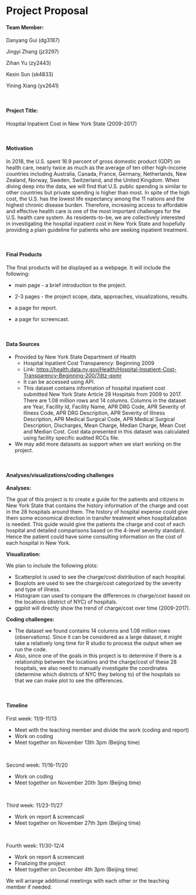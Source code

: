 Project Proposal
================

#### Team Member:

Danyang Gui (dg3187)

Jingyi Zhang (jz3297)

Zihan Yu (zy2443)

Kexin Sun (sk4833)

Yining Xiang (yx2641)

<br />

#### Project Title:

Hospital Inpatient Cost in New York State (2009-2017)

<br />

#### Motivation

In 2018, the U.S. spent 16.9 percent of gross domestic product (GDP) on
health care, nearly twice as much as the average of ten other
high-income countries including Australia, Canada, France, Germany,
Netherlands, New Zealand, Norway, Sweden, Switzerland, and the United
Kingdom. When diving deep into the data, we will find that U.S. public
spending is similar to other countries but private spending is higher
than most. In spite of the high cost, the U.S. has the lowest life
expectancy among the 11 nations and the highest chronic disease burden.
Therefore, increasing access to affordable and effective health care is
one of the most important challenges for the U.S. health care system. As
residents-to-be, we are collectively interested in investigating the
hospital inpatient cost in New York State and hopefully providing a
plain guideline for patients who are seeking inpatient treatment.

<br />

#### Final Products

The final products will be displayed as a webpage. It will include the
following:

  - main page - a brief introduction to the project.

  - 2-3 pages - the project scope, data, approaches, visualizations,
    results.

  - a page for report.

  - a page for screencast.

<br />

#### Data Sources

  - Provided by New York State Department of Health
      - Hospital Inpatient Cost Transparency: Beginning 2009
      - Link:
        <https://health.data.ny.gov/Health/Hospital-Inpatient-Cost-Transparency-Beginning-200/7dtz-qxmr>
      - It can be accessed using API.
      - This dataset contains information of hospital inpatient cost
        submitted New York State Article 28 Hospitals from 2009 to 2017.
        There are 1.08 million rows and 14 columns. Columns in the
        dataset are Year, Facility Id, Facility Name, APR DRG Code, APR
        Severity of Illness Code, APR DRG Description, APR Severity of
        Illness Description, APR Medical Surgical Code, APR Medical
        Surgical Description, Discharges, Mean Charge, Median Charge,
        Mean Cost and Median Cost. Cost data presented in this dataset
        was calculated using facility specific audited RCCs file.
  - We may add more datasets as support when we start working on the
    project.

<br />

#### Analyses/visualizations/coding challenges

**Analyses:**

The goal of this project is to create a guide for the patients and
citizens in New York State that contains the history information of the
charge and cost in the 28 hospitals around them. The history of hospital
expense could give them some economical direction in transfer treatment
when hospitalization is needed. This guide would give the patients the
charge and cost of each hospital and detailed comparisons based on the
4-level severity standard. Hence the patient could have some consulting
information on the cost of each hospital in New York.

**Visualization:**

We plan to include the following plots:

  - Scatterplot is used to see the charge/cost distribution of each
    hospital.
  - Boxplots are used to see the charge/cost categorized by the severity
    and type of illness.
  - Histogram can used to compare the differences in charge/cost based
    on the locations (district of NYC) of hospitals.
  - ggplot will directly show the trend of charge/cost over time
    (2009-2017).

**Coding challenges:**

  - The dataset we found contains 14 columns and 1.08 million rows
    (observations). Since it can be considered as a large dataset, it
    might take a relatively long time for R studio to process the output
    when we run the code.
  - Also, since one of the goals in this project is to determine if
    there is a relationship between the locations and the charge/cost of
    these 28 hospitals, we also need to manually investigate the
    coordinates (determine which districts of NYC they belong to) of the
    hospitals so that we can make plot to see the differences.

<br />

#### Timeline

First week: 11/9-11/13

  - Meet with the teaching member and divide the work (coding and
    report)
  - Work on coding
  - Meet together on November 13th 3pm (Beijing time)

<br />

Second week: 11/16-11/20

  - Work on coding
  - Meet together on November 20th 3pm (Beijing time)

<br />

Third week: 11/23-11/27

  - Work on report & screencast
  - Meet together on November 27th 3pm (Beijing time)

<br />

Fourth week: 11/30-12/4

  - Work on report & screencast
  - Finalizing the project
  - Meet together on December 4th 3pm (Beijing time)

We will arrange additional meetings with each other or the teaching
member if needed.

